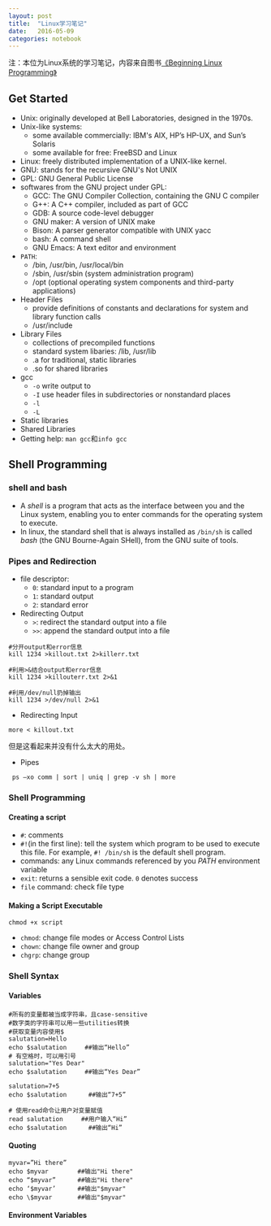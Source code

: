 ```yaml
---
layout: post
title:  "Linux学习笔记"
date:   2016-05-09
categories: notebook
---
```


注：本位为Linux系统的学习笔记，内容来自图书[《Beginning Linux Programming》](https://book.douban.com/subject/2361237/)

## Get Started

- Unix: originally developed at Bell Laboratories, designed in the 1970s.
- Unix-like systems:
	- some available commercially: IBM's AIX, HP’s HP-UX, and Sun’s Solaris
	- some available for free: FreeBSD and Linux
- Linux: freely distributed implementation of a UNIX-like kernel.
- GNU: stands for the recursive GNU's Not UNIX
- GPL: GNU General Public License
- softwares from the GNU project under GPL:
	- GCC: The GNU Compiler Collection, containing the GNU C compiler
	- G++: A C++ compiler, included as part of GCC
	- GDB: A source code-level debugger
	- GNU maker: A version of UNIX make
	- Bison: A parser generator compatible with UNIX yacc
	- bash: A command shell
	- GNU Emacs: A text editor and environment
- `PATH`: 
	- /bin, /usr/bin, /usr/local/bin
	- /sbin, /usr/sbin (system administration program)
	- /opt (optional operating system components and third-party applications)
- Header Files
	- provide definitions of constants and declarations for system and library function calls
	- /usr/include
- Library Files
	- collections of precompiled functions
	- standard system libaries: /lib, /usr/lib
	- .a for traditional, static libraries
	- .so for shared libraries
- gcc
	- `-o` write output to <file>
	- `-I` use header files in subdirectories or nonstandard places
	- `-l`
	- `-L`
- Static libraries
- Shared Libraries
- Getting help: `man gcc`和`info gcc`

## Shell Programming

### shell and bash

- A *shell* is a program that acts as the interface between you and the Linux system, enabling you to enter commands for the operating system to execute.
- In linux, the standard shell that is always installed as `/bin/sh` is called *bash* (the GNU Bourne-Again SHell), from the GNU suite of tools.

### Pipes and Redirection
- file descriptor:
	- `0`: standard input to a program
	- `1`: standard output
	- `2`: standard error
- Redirecting Output
	- `>`: redirect the standard output into a file
	- `>>`: append the standard output into a file

```
#分开output和error信息
kill 1234 >killout.txt 2>killerr.txt

#利用>&结合output和error信息
kill 1234 >killouterr.txt 2>&1

#利用/dev/null扔掉输出
kill 1234 >/dev/null 2>&1
```

- Redirecting Input

```
more < killout.txt
```
但是这看起来并没有什么太大的用处。

- Pipes

```
 ps –xo comm | sort | uniq | grep -v sh | more
```

### Shell Programming

#### Creating a script

- `#`: comments
- `#!`(in the first line): tell the system which program to be used to execute this file. For example, `#! /bin/sh` is the default shell program.
- commands: any Linux commands referenced by you *PATH* environment variable
- `exit`: returns a sensible exit code. `0` denotes success
- `file` command: check file type

#### Making a Script Executable

```
chmod +x script
```

- `chmod`: change file modes or Access Control Lists
- `chown`: change file owner and group
- `chgrp`: change group

### Shell Syntax

#### Variables

```
#所有的变量都被当成字符串，且case-sensitive
#数字类的字符串可以用一些utilities转换
#获取变量内容使用$
salutation=Hello
echo $salutation     ##输出“Hello”
# 有空格时，可以用引号
salutation="Yes Dear"
echo $salutation     ##输出“Yes Dear”

salutation=7+5
echo $salutation      ##输出“7+5”

# 使用read命令让用户对变量赋值
read salutation     ##用户输入“Hi”
echo $salutation      ##输出“Hi”
```

#### Quoting

```
myvar=”Hi there”echo $myvar        ##输出"Hi there"
echo “$myvar”      ##输出"Hi there"
echo ‘$myvar’      ##输出"$myvar" 
echo \$myvar       ##输出"$myvar" 
```

#### Environment Variables